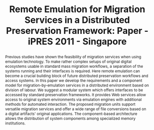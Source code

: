 ---
abstract: 'Previous studies have shown the feasibility of migration services when
  using emulation technology. To make rather complex setups of original digital ecosystems
  usable in standard mass migration workflows, a separation of the systems running
  and their interfaces is required. Here remote emulation can become a crucial building
  block of future distributed preservation workflows and access systems.

  In this paper we develop the requirements and a component model for migration-by-emulation
  services in a distributed environment based on division of labour. We suggest a
  modular system which offers interfaces to be accessed by standard preservation frameworks.
  It provides Web services allow access to original system environments via emulation
  engines with additional methods for automated interaction. The proposed migration
  units support versatile migration services and offer a wide range of file conversions
  based on a digital artifacts'' original applications. The component-based architecture
  allows the distribution of system components among specialized memory institutions.'
creators:
- Valizada, Isgandar
- von Suchodoletz, Dirk
- Rechert, Klaus
date: null
document_url: https://services.phaidra.univie.ac.at/api/object/o:294240/download
grand_parent: iPRES
institutions: []
keywords:
- singapore
- digital preservation
- emulation
- migration
- workflow
- automation
- original environments
- system design
landing_page_url: https://phaidra.univie.ac.at/o:294240
language: eng
layout: publication
license: CC BY-SA 3.0 AT
notes_url: null
parent: iPRES 2011
presentation_url: null
size: 1594693
source_name: iPRES
title: 'Remote Emulation for Migration Services in a Distributed Preservation Framework:
  Paper - iPRES 2011 - Singapore'
type: paper
year: 2011
---